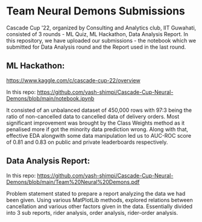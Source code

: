 # Team Neural Demons Submissions
Cascade Cup '22, organized by Consulting and Analytics club, IIT Guwahati, consisted of 3 rounds - ML Quiz, ML Hackathon, Data Analysis Report. In this repository, we have uploaded our submissions - the notebook which we submitted for Data Analysis round and the Report used in the last round.

## ML Hackathon:
https://www.kaggle.com/c/cascade-cup-22/overview 

In this repo: https://github.com/yash-shimpi/Cascade-Cup-Neural-Demons/blob/main/notebook.ipynb

It consisted of an unbalanced dataset of 450,000 rows with 97:3 being the ratio of non-cancelled data to cancelled data of delivery orders. Most significant improvement was brought by the Class Weights method as it penalised more if got the minority data prediction wrong. Along with that, effective EDA alongwith some data manipulation led us to AUC-ROC score of 0.81 and 0.83 on public and private leaderboards respectively. 

## Data Analysis Report:

In this repo: https://github.com/yash-shimpi/Cascade-Cup-Neural-Demons/blob/main/Team%20Neural%20Demons.pdf

Problem statement stated to prepare a report analyzing the data we had been given. Using various MatPlotLib methods, explored relations between cancellation and various other factors given in the data. Essentially divided into 3 sub reports, rider analysis, order analysis, rider-order analysis. 
